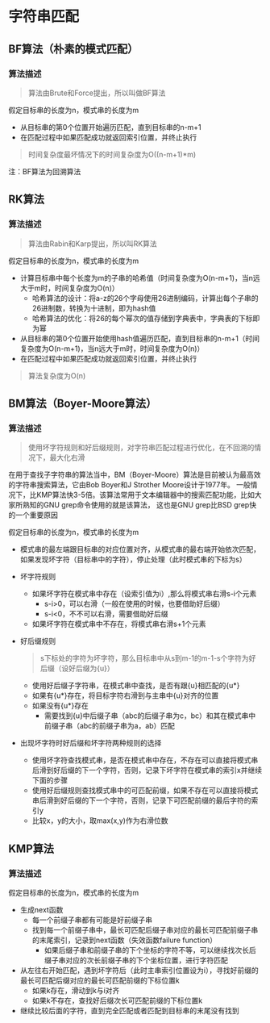 # 字符串匹配
## BF算法（朴素的模式匹配）
### 算法描述
> 算法由Brute和Force提出，所以叫做BF算法

假定目标串的长度为n，模式串的长度为m
+ 从目标串的第0个位置开始遍历匹配，直到目标串的n-m+1
+ 在匹配过程中如果匹配成功就返回索引位置，并终止执行

> 时间复杂度最坏情况下的时间复杂度为O((n-m+1)*m)  

注：BF算法为回溯算法
## RK算法
### 算法描述
> 算法由Rabin和Karp提出，所以叫RK算法

假定目标串的长度为n，模式串的长度为m
+ 计算目标串中每个长度为m的子串的哈希值（时间复杂度为O(n-m+1)，当n远大于m时，时间复杂度为O(n)）
    + 哈希算法的设计：将a-z的26个字母使用26进制编码，计算出每个子串的26进制数，转换为十进制，即为hash值
    + 哈希算法的优化：将26的每个幂次的值存储到字典表中，字典表的下标即为幂
+ 从目标串的第0个位置开始使用hash值遍历匹配，直到目标串的n-m+1（时间复杂度为O(n-m+1)，当n远大于m时，时间复杂度为O(n)）
+ 在匹配过程中如果匹配成功就返回索引位置，并终止执行
> 算法复杂度为O(n)
## BM算法（Boyer-Moore算法）
### 算法描述
> 使用坏字符规则和好后缀规则，对字符串匹配过程进行优化，在不回溯的情况下，最大化右滑  

在用于查找子字符串的算法当中，BM（Boyer-Moore）算法是目前被认为最高效的字符串搜索算法，它由Bob Boyer和J Strother Moore设计于1977年。
 一般情况下，比KMP算法快3-5倍。该算法常用于文本编辑器中的搜索匹配功能，比如大家所熟知的GNU grep命令使用的就是该算法，
 这也是GNU grep比BSD grep快的一个重要原因

假定目标串的长度为n，模式串的长度为m
+ 模式串的最左端跟目标串的对应位置对齐，从模式串的最右端开始依次匹配，如果发现坏字符（目标串中的字符），停止处理（此时模式串的下标为s）
+ 坏字符规则
    + 如果坏字符在模式串中存在（设索引值为i）,那么将模式串右滑s-i个元素
        + s-i>0，可以右滑（一般在使用的时候，也要借助好后缀）
        + s-i<0，不不可以右滑，需要借助好后缀
    + 如果坏字符在模式串中不存在，将模式串右滑s+1个元素
+ 好后缀规则
    > s下标处的字符为坏字符，那么目标串中从s到m-1的m-1-s个字符为好后缀（设好后缀为{u}）
    + 使用好后缀子字符串，在模式串中查找，是否有跟{u}相匹配的{u*}
    + 如果有{u*}存在，将目标字符右滑到与主串中{u}对齐的位置
    + 如果没有{u*}存在
        + 需要找到{u}中后缀子串（abc的后缀子串为c，bc）和其在模式串中前缀子串（abc的前缀子串为a，ab）匹配
            
+ 出现坏字符时好后缀和坏字符两种规则的选择
    + 使用坏字符查找模式串，是否在模式串中存在，不存在可以直接将模式串后滑到好后缀的下一个字符，否则，记录下坏字符在模式串的索引x并继续下面的步骤
    + 使用好后缀规则查找模式串中的可匹配前缀，如果不存在可以直接将模式串后滑到好后缀的下一个字符，否则，记录下可匹配前缀的最后字符的索引y
    + 比较x，y的大小，取max(x,y)作为右滑位数
    
    
## KMP算法
### 算法描述
> 

假定目标串的长度为n，模式串的长度为m
+ 生成next函数
    + 每一个前缀子串都有可能是好前缀子串
    + 找到每一个前缀子串中，最长可匹配后缀子串对应的最长可匹配前缀子串的末尾索引，记录到next函数（失效函数failure function）
        + 如果后缀子串和前缀子串的下个坐标的字符不等，可以继续找次长后缀子串对应的次长前缀子串的下个坐标位置，进行字符匹配
+ 从左往右开始匹配，遇到坏字符后（此时主串索引位置设为i），寻找好前缀的最长可匹配后缀对应的最长可匹配前缀的下标位置k
    + 如果k存在，滑动到k与i对齐
    + 如果k不存在，查找好后缀次长可匹配前缀的下标位置k
+ 继续比较后面的字符，直到完全匹配或者匹配到目标串的末尾没有找到
